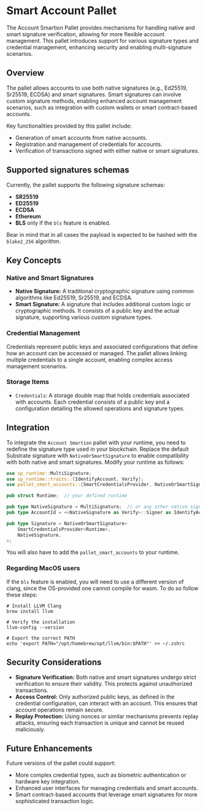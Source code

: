 # Smart Account Pallet

The Account Smartion Pallet provides mechanisms for handling native and smart signature verification, allowing for more flexible account management.
This pallet introduces support for various signature types and credential management, enhancing security and enabling multi-signature scenarios.

## Overview

The pallet allows accounts to use both native signatures (e.g., Ed25519, Sr25519, ECDSA) and smart signatures.
Smart signatures can involve custom signature methods, enabling enhanced account management scenarios, such as integration with custom wallets or smart contract-based accounts.

Key functionalities provided by this pallet include:
- Generation of smart accounts from native accounts.
- Registration and management of credentials for accounts.
- Verification of transactions signed with either native or smart signatures.

## Supported signatures schemas

Currently, the pallet supports the following signature schemas:
- **SR25519**
- **ED25519**
- **ECDSA**
- **Ethereum**
- **BLS** only if the `bls` feature is enabled.

Bear in mind that in all cases the payload is expected to be hashed with the `blake2_256` algorithm.

## Key Concepts

### Native and Smart Signatures

- **Native Signature:** A traditional cryptographic signature using common algorithms like Ed25519, Sr25519, and ECDSA.
- **Smart Signature:** A signature that includes additional custom logic or cryptographic methods. It consists of a public key and the actual signature, supporting various custom signature types.

### Credential Management

Credentials represent public keys and associated configurations that define how an account can be accessed or managed.
The pallet allows linking multiple credentials to a single account, enabling complex access management scenarios.

### Storage Items

- `Credentials`: A storage double map that holds credentials associated with accounts.
Each credential consists of a public key and a configuration detailing the allowed operations and signature types.

## Integration

To integrate the `Account Smartion` pallet with your runtime, you need to redefine the signature type used in your blockchain.
Replace the default Substrate signature with `NativeOrSmartSignature` to enable compatibility with both native and smart signatures.
Modify your runtime as follows:

```rust
use sp_runtime::MultiSignature;
use sp_runtime::traits::{IdentifyAccount, Verify};
use pallet_smart_accounts::{SmartCredentialsProvider, NativeOrSmartSignature};

pub struct Runtime;  // your defined runtime

pub type NativeSignature = MultiSignature;  // or any other native signature type
pub type AccountId = <<NativeSignature as Verify>::Signer as IdentifyAccount>::AccountId;

pub type Signature = NativeOrSmartSignature<
    SmartCredentialsProvider<Runtime>,
    NativeSignature,
>;
```

You will also have to add the `pallet_smart_accounts` to your runtime.

### Regarding MacOS users

If the `bls` feature is enabled, you will need to use a different version of clang, since the OS-provided one cannot compile for wasm. To do so follow these steps:

```shell
# Install LLVM Clang
brew install llvm

# Verify the installation
llvm-config --version

# Export the correct PATH
echo 'export PATH="/opt/homebrew/opt/llvm/bin:$PATH"' >> ~/.zshrc
```

## Security Considerations

- **Signature Verification:** Both native and smart signatures undergo strict verification to ensure their validity. This protects against unauthorized transactions.
- **Access Control:** Only authorized public keys, as defined in the credential configuration, can interact with an account. This ensures that account operations remain secure.
- **Replay Protection:** Using nonces or similar mechanisms prevents replay attacks, ensuring each transaction is unique and cannot be reused maliciously.

## Future Enhancements

Future versions of the pallet could support:
- More complex credential types, such as biometric authentication or hardware key integration.
- Enhanced user interfaces for managing credentials and smart accounts.
- Smart contract-based accounts that leverage smart signatures for more sophisticated transaction logic.
